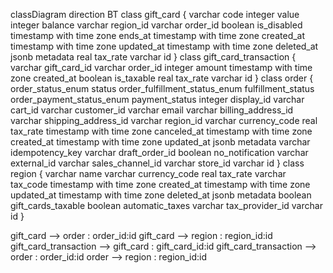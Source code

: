 classDiagram
direction BT
class gift_card {
   varchar code
   integer value
   integer balance
   varchar region_id
   varchar order_id
   boolean is_disabled
   timestamp with time zone ends_at
   timestamp with time zone created_at
   timestamp with time zone updated_at
   timestamp with time zone deleted_at
   jsonb metadata
   real tax_rate
   varchar id
}
class gift_card_transaction {
   varchar gift_card_id
   varchar order_id
   integer amount
   timestamp with time zone created_at
   boolean is_taxable
   real tax_rate
   varchar id
}
class order {
   order_status_enum status
   order_fulfillment_status_enum fulfillment_status
   order_payment_status_enum payment_status
   integer display_id
   varchar cart_id
   varchar customer_id
   varchar email
   varchar billing_address_id
   varchar shipping_address_id
   varchar region_id
   varchar currency_code
   real tax_rate
   timestamp with time zone canceled_at
   timestamp with time zone created_at
   timestamp with time zone updated_at
   jsonb metadata
   varchar idempotency_key
   varchar draft_order_id
   boolean no_notification
   varchar external_id
   varchar sales_channel_id
   varchar store_id
   varchar id
}
class region {
   varchar name
   varchar currency_code
   real tax_rate
   varchar tax_code
   timestamp with time zone created_at
   timestamp with time zone updated_at
   timestamp with time zone deleted_at
   jsonb metadata
   boolean gift_cards_taxable
   boolean automatic_taxes
   varchar tax_provider_id
   varchar id
}

gift_card  -->  order : order_id:id
gift_card  -->  region : region_id:id
gift_card_transaction  -->  gift_card : gift_card_id:id
gift_card_transaction  -->  order : order_id:id
order  -->  region : region_id:id
